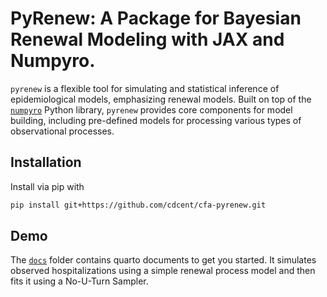 # PyRenew: A Package for Bayesian Renewal Modeling with JAX and Numpyro.

`pyrenew` is a flexible tool for simulating and statistical inference of epidemiological models, emphasizing renewal models. Built on top of the [`numpyro`](https://num.pyro.ai/) Python library, `pyrenew` provides core components for model building, including pre-defined models for processing various types of observational processes.

## Installation

Install via pip with

```bash
pip install git+https://github.com/cdcent/cfa-pyrenew.git
```

## Demo

The [`docs`](docs) folder contains quarto documents to get you started. It simulates observed hospitalizations using a simple renewal process model and then fits it using a No-U-Turn Sampler.
